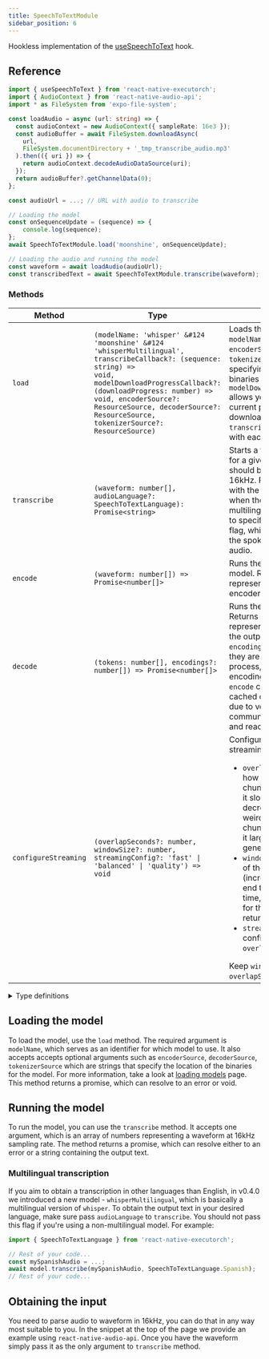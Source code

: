 ```yaml
---
title: SpeechToTextModule
sidebar_position: 6
---
```


Hookless implementation of the [useSpeechToText](../speech-to-text/useSpeechToText.md) hook.

## Reference

```typescript
import { useSpeechToText } from 'react-native-executorch';
import { AudioContext } from 'react-native-audio-api';
import * as FileSystem from 'expo-file-system';

const loadAudio = async (url: string) => {
  const audioContext = new AudioContext({ sampleRate: 16e3 });
  const audioBuffer = await FileSystem.downloadAsync(
    url,
    FileSystem.documentDirectory + '_tmp_transcribe_audio.mp3'
  ).then(({ uri }) => {
    return audioContext.decodeAudioDataSource(uri);
  });
  return audioBuffer?.getChannelData(0);
};

const audioUrl = ...; // URL with audio to transcribe

// Loading the model
const onSequenceUpdate = (sequence) => {
    console.log(sequence);
};
await SpeechToTextModule.load('moonshine', onSequenceUpdate);

// Loading the audio and running the model
const waveform = await loadAudio(audioUrl);
const transcribedText = await SpeechToTextModule.transcribe(waveform);
```

### Methods

| Method               | Type                                                                                                                                                                                                                                                                                                     | Description                                                                                                                                                                                                                                                                                                                                                                                                                                                                                                                                                                                                                            |
| -------------------- | -------------------------------------------------------------------------------------------------------------------------------------------------------------------------------------------------------------------------------------------------------------------------------------------------------- | -------------------------------------------------------------------------------------------------------------------------------------------------------------------------------------------------------------------------------------------------------------------------------------------------------------------------------------------------------------------------------------------------------------------------------------------------------------------------------------------------------------------------------------------------------------------------------------------------------------------------------------- |
| `load`               | <code>(modelName: 'whisper' &#124 'moonshine' &#124 'whisperMultilingual', transcribeCallback?: (sequence: string) => void, modelDownloadProgressCallback?: (downloadProgress: number) => void, encoderSource?: ResourceSource, decoderSource?: ResourceSource, tokenizerSource?: ResourceSource)</code> | Loads the model specified with `modelName`, where `encoderSource`, `decoderSource`, `tokenizerSource` are strings specifying the location of the binaries for the models. `modelDownloadProgressCallback` allows you to monitor the current progress of the model download, while `transcribeCallback` is invoked with each generated token                                                                                                                                                                                                                                                                                            |
| `transcribe`         | `(waveform: number[], audioLanguage?: SpeechToTextLanguage): Promise<string>`                                                                                                                                                                                                                            | Starts a transcription process for a given input array, which should be a waveform at 16kHz. Resolves a promise with the output transcription when the model is finished. For multilingual models, you have to specify the audioLanguage flag, which is the language of the spoken language in the audio.                                                                                                                                                                                                                 |
| `encode`             | `(waveform: number[]) => Promise<number[]>`                                                                                                                                                                                                                                                              | Runs the encoding part of the model. Returns a float array representing the output of the encoder.                                                                                                                                                                                                                                                                                                                                                                                                                                                                                                                                     |
| `decode`             | `(tokens: number[], encodings?: number[]) => Promise<number[]>`                                                                                                                                                                                                                                          | Runs the decoder of the model. Returns a single token representing a next token in the output sequence. If `encodings` are provided then they are used for decoding process, if not then the cached encodings from most recent `encode` call are used. The cached option is much faster due to very large overhead for communication between native and react layers.                                                                                                                                                                                                                                                                  |
| `configureStreaming` | <code>(overlapSeconds?: number, windowSize?: number, streamingConfig?: 'fast' &#124; 'balanced' &#124; 'quality') => void</code>                                                                                                                                                                         | Configures options for the streaming algorithm: <ul><li>`overlapSeconds` determines how much adjacent audio chunks overlap (increasing it slows down transcription, decreases probability of weird wording at the chunks intersection, setting it larger than 3 seconds generally is discouraged), </li><li>`windowSize` describes size of the audio chunks (increasing it speeds up the end to end transcription time, but increases latency for the first token to be returned),</li><li> `streamingConfig` predefined configs for `windowSize` and `overlapSeconds` values.</li></ul> Keep `windowSize + 2 * overlapSeconds <= 30`. |

<details>
<summary>Type definitions</summary>

```typescript
type ResourceSource = string | number;

enum SpeechToTextLanguage {
  Afrikaans = 'af',
  Albanian = 'sq',
  Arabic = 'ar',
  Armenian = 'hy',
  Azerbaijani = 'az',
  Basque = 'eu',
  Belarusian = 'be',
  Bengali = 'bn',
  Bosnian = 'bs',
  Bulgarian = 'bg',
  Burmese = 'my',
  Catalan = 'ca',
  Chinese = 'zh',
  Croatian = 'hr',
  Czech = 'cs',
  Danish = 'da',
  Dutch = 'nl',
  Estonian = 'et',
  English = 'en',
  Finnish = 'fi',
  French = 'fr',
  Galician = 'gl',
  Georgian = 'ka',
  German = 'de',
  Greek = 'el',
  Gujarati = 'gu',
  HaitianCreole = 'ht',
  Hebrew = 'he',
  Hindi = 'hi',
  Hungarian = 'hu',
  Icelandic = 'is',
  Indonesian = 'id',
  Italian = 'it',
  Japanese = 'ja',
  Kannada = 'kn',
  Kazakh = 'kk',
  Khmer = 'km',
  Korean = 'ko',
  Lao = 'lo',
  Latvian = 'lv',
  Lithuanian = 'lt',
  Macedonian = 'mk',
  Malagasy = 'mg',
  Malay = 'ms',
  Malayalam = 'ml',
  Maltese = 'mt',
  Marathi = 'mr',
  Nepali = 'ne',
  Norwegian = 'no',
  Persian = 'fa',
  Polish = 'pl',
  Portuguese = 'pt',
  Punjabi = 'pa',
  Romanian = 'ro',
  Russian = 'ru',
  Serbian = 'sr',
  Sinhala = 'si',
  Slovak = 'sk',
  Slovenian = 'sl',
  Spanish = 'es',
  Sundanese = 'su',
  Swahili = 'sw',
  Swedish = 'sv',
  Tagalog = 'tl',
  Tajik = 'tg',
  Tamil = 'ta',
  Telugu = 'te',
  Thai = 'th',
  Turkish = 'tr',
  Ukrainian = 'uk',
  Urdu = 'ur',
  Uzbek = 'uz',
  Vietnamese = 'vi',
  Welsh = 'cy',
  Yiddish = 'yi',
}
```

</details>

## Loading the model

To load the model, use the `load` method. The required argument is `modelName`, which serves as an identifier for which model to use. It also accepts accepts optional arguments such as `encoderSource`, `decoderSource`, `tokenizerSource` which are strings that specify the location of the binaries for the model. For more information, take a look at [loading models](../fundamentals/loading-models.md) page. This method returns a promise, which can resolve to an error or void.

## Running the model

To run the model, you can use the `transcribe` method. It accepts one argument, which is an array of numbers representing a waveform at 16kHz sampling rate. The method returns a promise, which can resolve either to an error or a string containing the output text.

### Multilingual transcription

If you aim to obtain a transcription in other languages than English, in v0.4.0 we introduced a new model - `whisperMultilingual`, which is basically a multilingual version of `whisper`. To obtain the output text in your desired language, make sure pass `audioLanguage` to `transcribe`. You should not pass this flag if you're using a non-multilingual model. For example:

```typescript
import { SpeechToTextLanguage } from 'react-native-executorch';

// Rest of your code...
const mySpanishAudio = ...;
await model.transcribe(mySpanishAudio, SpeechToTextLanguage.Spanish);
// Rest of your code...
```

## Obtaining the input

You need to parse audio to waveform in 16kHz, you can do that in any way most suitable to you. In the snippet at the top of the page we provide an example using `react-native-audio-api`. Once you have the waveform simply pass it as the only argument to `transcribe` method.
